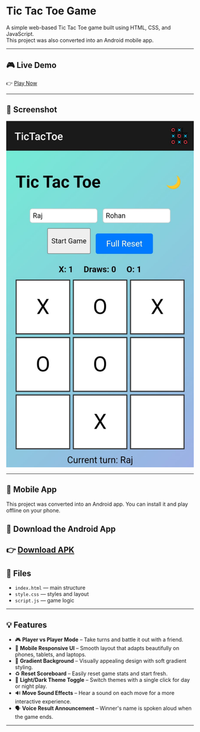 # Tic Tac Toe Game

A simple web-based Tic Tac Toe game built using HTML, CSS, and JavaScript.  
This project was also converted into an Android mobile app.

---

## 🎮 Live Demo

👉 [Play Now](https://rajdeepsingh2.github.io/tic-tac-toe-game/)

---
## 📸 Screenshot

![Game Screenshot](sc.jpg)

---
## 📱 Mobile App

This project was converted into an Android app. 
You can install it and play offline on your phone.
## 📲 Download the Android App

👉 [Download APK](https://drive.google.com/file/d/16HlP3g6T0H7wVGnTId95xpDrdV7eiFxR/view?usp=drive_link)
---

## 📁 Files

- `index.html` — main structure  
- `style.css` — styles and layout  
- `script.js` — game logic

---

## 💡 Features

- 🎮 **Player vs Player Mode** – Take turns and battle it out with a friend.
- 📱 **Mobile Responsive UI** – Smooth layout that adapts beautifully on phones, tablets, and laptops.
- 🌈 **Gradient Background** – Visually appealing design with soft gradient styling.
- ♻️ **Reset Scoreboard** – Easily reset game stats and start fresh.
- 🌙 **Light/Dark Theme Toggle** – Switch themes with a single click for day or night play.
- 🔊 **Move Sound Effects** – Hear a sound on each move for a more interactive experience.
- 🗣️ **Voice Result Announcement** – Winner's name is spoken aloud when the game ends.


---


